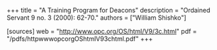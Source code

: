 +++
title = "A Training Program for Deacons"
description = "Ordained Servant 9 no. 3 (2000): 62-70."
authors = ["William Shishko"]

[sources]
web = "http://www.opc.org/OS/html/V9/3c.html"
pdf = "/pdfs/httpwwwopcorgOShtmlV93chtml.pdf"
+++

